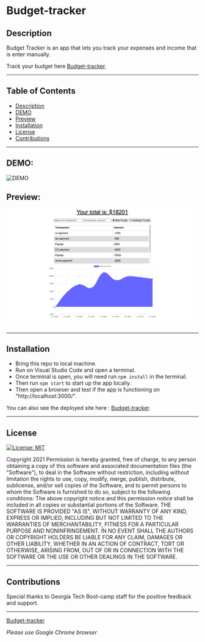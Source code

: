 # Budget-tracker

## Description
  Budget Tracker is an app that lets you track your expenses and income that is enter manually. 
  
  
  Track your budget here [Budget-tracker](https://fathomless-oasis-75128.herokuapp.com/).     

---
  ## Table of Contents
* [Description](#Description)
* [DEMO](#DEMO)
* [Preview](#Preview)
* [Installation](#installation)
* [License](#license)
* [Contributions](#contributions)


---
## DEMO:
![DEMO](./assets/img/budget-tracker-demo.gif)

## Preview: 
![Homepage](./assets/img/budget-tracker.png)




---
## Installation
 - Bring this repo to local machine. 
 - Run on Visual Studio Code and open a terminal. 
 - Once terminal is open, you will need run `npm install` in the terminal. 
 - Then run `npm start` to start up the app locally.  
 - Then open a browser and test if the app is functioning on "http://localhost:3000/". 
 
 You can also see the deployed site here : [Budget-tracker](https://fathomless-oasis-75128.herokuapp.com/).  

---

## License  

[![License: MIT](https://img.shields.io/badge/License-MIT-yellow.svg)](https://opensource.org/licenses/MIT)

Copyright 2021
Permission is hereby granted, free of charge, to any person obtaining a copy of this software and associated documentation files (the "Software"), to deal in the Software without restriction, including without limitation the rights to use, copy, modify, merge, publish, distribute, sublicense, and/or sell copies of the Software, and to permit persons to whom the Software is furnished to do so, subject to the following conditions:
The above copyright notice and this permission notice shall be included in all copies or substantial portions of the Software.
THE SOFTWARE IS PROVIDED "AS IS", WITHOUT WARRANTY OF ANY KIND, EXPRESS OR IMPLIED, INCLUDING BUT NOT LIMITED TO THE WARRANTIES OF MERCHANTABILITY, FITNESS FOR A PARTICULAR PURPOSE AND NONINFRINGEMENT. IN NO EVENT SHALL THE AUTHORS OR COPYRIGHT HOLDERS BE LIABLE FOR ANY CLAIM, DAMAGES OR OTHER LIABILITY, WHETHER IN AN ACTION OF CONTRACT, TORT OR OTHERWISE, ARISING FROM, OUT OF OR IN CONNECTION WITH THE SOFTWARE OR THE USE OR OTHER DEALINGS IN THE SOFTWARE.

---
## Contributions
Special thanks to Georgia Tech Boot-camp staff for the positive feedback and support. 


---

[Budget-tracker](https://fathomless-oasis-75128.herokuapp.com/)

 *Please use Google Chrome browser*
